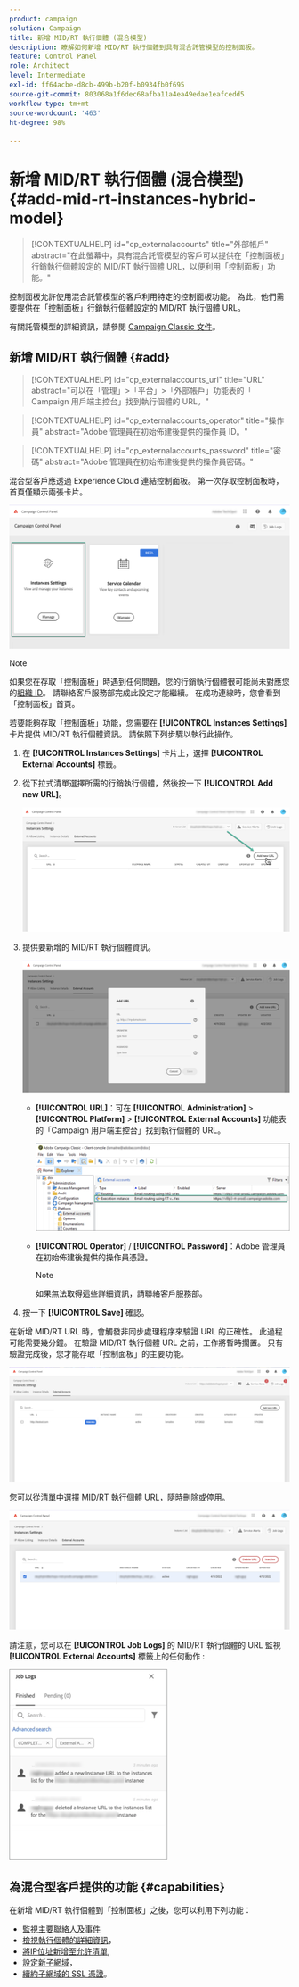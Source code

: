 ```yaml
---
product: campaign
solution: Campaign
title: 新增 MID/RT 執行個體 (混合模型)
description: 瞭解如何新增 MID/RT 執行個體到具有混合託管模型的控制面板。
feature: Control Panel
role: Architect
level: Intermediate
exl-id: ff64acbe-d8cb-499b-b20f-b0934fb0f695
source-git-commit: 803068a1f6dec68afba11a4ea49edae1eafcedd5
workflow-type: tm+mt
source-wordcount: '463'
ht-degree: 98%

---
```


# 新增 MID/RT 執行個體 (混合模型){#add-mid-rt-instances-hybrid-model}

>[!CONTEXTUALHELP]
>id="cp_externalaccounts"
>title="外部帳戶"
>abstract="在此螢幕中，具有混合託管模型的客戶可以提供在「控制面板」行銷執行個體設定的 MID/RT 執行個體 URL，以便利用「控制面板」功能。"

控制面板允許使用混合託管模型的客戶利用特定的控制面板功能。 為此，他們需要提供在「控制面板」行銷執行個體設定的 MID/RT 執行個體 URL。

有關託管模型的詳細資訊，請參閱 [Campaign Classic 文件](https://experienceleague.adobe.com/docs/campaign-classic/using/installing-campaign-classic/architecture-and-hosting-models/hosting-models-lp/hosting-models.html?lang=zh-Hant)。

## 新增 MID/RT 執行個體 {#add}

>[!CONTEXTUALHELP]
>id="cp_externalaccounts_url"
>title="URL"
>abstract="可以在「管理」>「平台」>「外部帳戶」功能表的「 Campaign 用戶端主控台」找到執行個體的 URL。"

>[!CONTEXTUALHELP]
>id="cp_externalaccounts_operator"
>title="操作員"
>abstract="Adobe 管理員在初始佈建後提供的操作員 ID。"

>[!CONTEXTUALHELP]
>id="cp_externalaccounts_password"
>title="密碼"
>abstract="Adobe 管理員在初始佈建後提供的操作員密碼。"

混合型客戶應透過 Experience Cloud 連結控制面板。 第一次存取控制面板時，首頁僅顯示兩張卡片。

![](assets/hybrid-homepage.png)

>[!NOTE]
>
>如果您在存取「控制面板」時遇到任何問題，您的行銷執行個體很可能尚未對應您的[組織 ID](https://experienceleague.adobe.com/docs/core-services/interface/administration/organizations.html?lang=zh-Hant)。 請聯絡客戶服務部完成此設定才能繼續。 在成功連線時，您會看到「控制面板」首頁。

若要能夠存取「控制面板」功能，您需要在 **[!UICONTROL Instances Settings]** 卡片提供 MID/RT 執行個體資訊。 請依照下列步驟以執行此操作。

1. 在 **[!UICONTROL Instances Settings]** 卡片上，選擇 **[!UICONTROL External Accounts]** 標籤。

1. 從下拉式清單選擇所需的行銷執行個體，然後按一下 **[!UICONTROL Add new URL]**。

   ![](assets/external-account-addbutton.png)

1. 提供要新增的 MID/RT 執行個體資訊。

   ![](assets/external-account-add.png)

   * **[!UICONTROL URL]**：可在 **[!UICONTROL Administration]** > **[!UICONTROL Platform]** > **[!UICONTROL External Accounts]** 功能表的「Campaign 用戶端主控台」找到執行個體的 URL。

      ![](assets/external-account-url.png)

   * **[!UICONTROL Operator]** / **[!UICONTROL Password]**：Adobe 管理員在初始佈建後提供的操作員憑證。

      >[!NOTE]
      >
      >如果無法取得這些詳細資訊，請聯絡客戶服務部。

1. 按一下 **[!UICONTROL Save]** 確認。

在新增 MID/RT URL 時，會觸發非同步處理程序來驗證 URL 的正確性。 此過程可能需要幾分鐘。 在驗證 MID/RT 執行個體 URL 之前，工作將暫時擱置。 只有驗證完成後，您才能存取「控制面板」的主要功能。

![](assets/external-account-pending.png)

您可以從清單中選擇 MID/RT 執行個體 URL，隨時刪除或停用。

![](assets/external-account-edit.png)

請注意，您可以在 **[!UICONTROL Job Logs]** 的 MID/RT 執行個體的 URL 監視 **[!UICONTROL External Accounts]** 標籤上的任何動作 :

![](assets/external-account-logs.png)

## 為混合型客戶提供的功能 {#capabilities}

在新增 MID/RT 執行個體到「控制面板」之後，您可以利用下列功能：

* [監視主要聯絡人及事件](../../service-events/service-events.md)
* [檢視執行個體的詳細資訊](../../instances-settings/using/instance-details.md)，
* [將IP位址新增至允許清單](../../instances-settings/using/ip-allow-listing-instance-access.md),
* [設定新子網域](../../subdomains-certificates/using/setting-up-new-subdomain.md)，
* [續約子網域的 SSL 憑證](../../subdomains-certificates/using/renewing-subdomain-certificate.md)。
